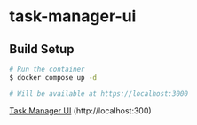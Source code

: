 # task-manager-ui

## Build Setup

```bash
# Run the container
$ docker compose up -d

# Will be available at https://localhost:3000
```
[Task Manager UI](https://localhost:3000) (http://localhost:300)
